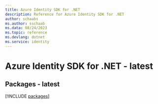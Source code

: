```yaml
---
title: Azure Identity SDK for .NET
description: Reference for Azure Identity SDK for .NET
author: schaabs
ms.author: sschaab
ms.data: 08/24/2023
ms.topic: reference
ms.devlang: dotnet
ms.service: identity
---
```

# Azure Identity SDK for .NET - latest
## Packages - latest
[!INCLUDE [packages](identity-index.md)]